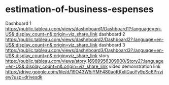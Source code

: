 # estimation-of-business-espenses

Dashboard 1
https://public.tableau.com/views/dashnboard1/Dashboard1?:language=en-US&:display_count=n&:origin=viz_share_link
dashboard 2
https://public.tableau.com/views/dashnboard2/Dashboard2?:language=en-US&:display_count=n&:origin=viz_share_link
dashboard 3
https://public.tableau.com/views/dashnboard3/Dashboard3?:language=en-US&:display_count=n&:origin=viz_share_link
story
https://public.tableau.com/views/story_16969956309900/Story2?:language=en-US&:display_count=n&:origin=viz_share_link
video demonstration link
https://drive.google.com/file/d/19O43W5jYMF480aoKKxIiDaoYy9pSc6Pr/view?usp=drivesdk
